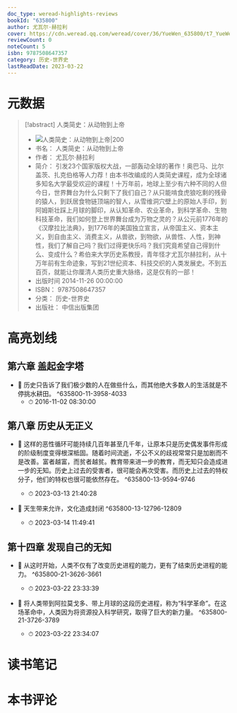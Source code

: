 ```yaml
---
doc_type: weread-highlights-reviews
bookId: "635800"
author: 尤瓦尔·赫拉利
cover: https://cdn.weread.qq.com/weread/cover/36/YueWen_635800/t7_YueWen_635800.jpg
reviewCount: 0
noteCount: 5
isbn: 9787508647357
category: 历史-世界史
lastReadDate: 2023-03-22
---
```

# 元数据
> [!abstract] 人类简史：从动物到上帝
> - ![ 人类简史：从动物到上帝|200](https://cdn.weread.qq.com/weread/cover/36/YueWen_635800/t7_YueWen_635800.jpg)
> - 书名： 人类简史：从动物到上帝
> - 作者： 尤瓦尔·赫拉利
> - 简介： 引发23个国家版权大战，一部轰动全球的著作！奥巴马、比尔盖茨、扎克伯格等人力荐！由本书改编成的人类简史课程，成为全球诸多知名大学最受欢迎的课程！十万年前，地球上至少有六种不同的人但今日，世界舞台为什么只剩下了我们自己？从只能啃食虎狼吃剩的残骨的猿人，到跃居食物链顶端的智人，从雪维洞穴壁上的原始人手印，到阿姆斯壮踩上月球的脚印，从认知革命、农业革命，到科学革命、生物科技革命，我们如何登上世界舞台成为万物之灵的？从公元前1776年的《汉摩拉比法典》，到1776年的美国独立宣言，从帝国主义、资本主义，到自由主义、消费主义，从兽欲，到物欲，从兽性、人性，到神性，我们了解自己吗？我们过得更快乐吗？我们究竟希望自己得到什么、变成什么？希伯来大学历史系教授，青年怪才尤瓦尔赫拉利，从十万年前有生命迹象，写到21世纪资本、科技交织的人类发展史。不到五百页，就能让你厘清人类历史重大脉络，这是仅有的一部！
> - 出版时间 2014-11-26 00:00:00
> - ISBN： 9787508647357
> - 分类： 历史-世界史
> - 出版社： 中信出版集团

# 高亮划线

## 第六章 盖起金字塔


- 📌 历史只告诉了我们极少数的人在做些什么，而其他绝大多数人的生活就是不停挑水耕田。 ^635800-11-3958-4033
    - ⏱ 2016-11-02 08:30:00 
## 第八章 历史从无正义


- 📌 这样的恶性循环可能持续几百年甚至几千年，让原本只是历史偶发事件形成的阶级制度变得根深柢固。随着时间流逝，不公不义的歧视常常只是加剧而不是改善。富者越富，而贫者越贫。教育带来进一步的教育，而无知只会造成进一步的无知。历史上过去的受害者，很可能会再次受害。而历史上过去的特权分子，他们的特权也很可能依然存在。 ^635800-13-9594-9746
    - ⏱ 2023-03-13 21:40:28 

- 📌 天生带来允许，文化造成封闭 ^635800-13-12796-12809
    - ⏱ 2023-03-14 11:49:41 
## 第十四章 发现自己的无知


- 📌 从这时开始，人类不仅有了改变历史进程的能力，更有了结束历史进程的能力。 ^635800-21-3626-3661
    - ⏱ 2023-03-22 23:33:39 

- 📌 将人类带到阿拉莫戈多、带上月球的这段历史进程，称为“科学革命”。在这场革命中，人类因为将资源投入科学研究，取得了巨大的新力量。 ^635800-21-3726-3789
    - ⏱ 2023-03-22 23:34:07 
# 读书笔记

# 本书评论
